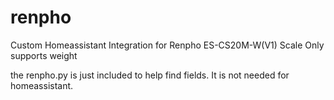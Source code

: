 # renpho
Custom Homeassistant Integration for Renpho ES-CS20M-W(V1) Scale
Only supports weight

the renpho.py is just included to help find fields. It is not needed for homeassistant.

